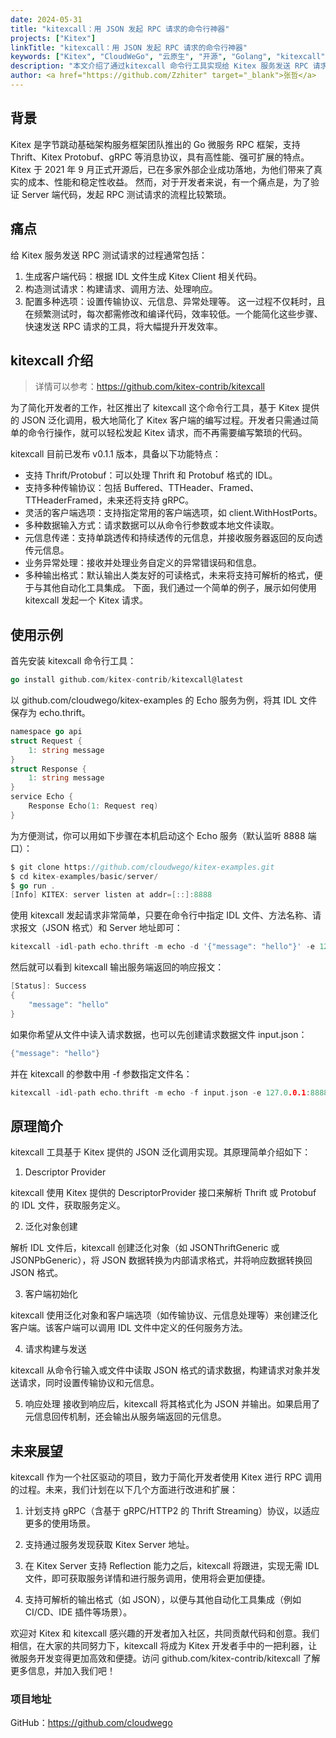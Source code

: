 ```yaml
---
date: 2024-05-31
title: "kitexcall：用 JSON 发起 RPC 请求的命令行神器"
projects: ["Kitex"]
linkTitle: "kitexcall：用 JSON 发起 RPC 请求的命令行神器"
keywords: ["Kitex", "CloudWeGo", "云原生", "开源", "Golang", "kitexcall", "RPC", "命令行"]
description: "本文介绍了通过kitexcall 命令行工具实现给 Kitex 服务发送 RPC 请求及其原理"
author: <a href="https://github.com/Zzhiter" target="_blank">张哲</a>
---
```


## 背景

Kitex 是字节跳动基础架构服务框架团队推出的 Go 微服务 RPC 框架，支持 Thrift、Kitex Protobuf、gRPC 等消息协议，具有高性能、强可扩展的特点。Kitex 于 2021 年 9 月正式开源后，已在多家外部企业成功落地，为他们带来了真实的成本、性能和稳定性收益。
然而，对于开发者来说，有一个痛点是，为了验证 Server 端代码，发起 RPC 测试请求的流程比较繁琐。

## 痛点

给 Kitex 服务发送 RPC 测试请求的过程通常包括：
1. 生成客户端代码：根据 IDL 文件生成 Kitex Client 相关代码。
2. 构造测试请求：构建请求、调用方法、处理响应。
3. 配置多种选项：设置传输协议、元信息、异常处理等。
这一过程不仅耗时，且在频繁测试时，每次都需修改和编译代码，效率较低。一个能简化这些步骤、快速发送 RPC 请求的工具，将大幅提升开发效率。

## kitexcall 介绍

> 详情可以参考：https://github.com/kitex-contrib/kitexcall

为了简化开发者的工作，社区推出了 kitexcall 这个命令行工具，基于 Kitex 提供的 JSON 泛化调用，极大地简化了 Kitex 客户端的编写过程。开发者只需通过简单的命令行操作，就可以轻松发起 Kitex 请求，而不再需要编写繁琐的代码。

kitexcall 目前已发布 v0.1.1 版本，具备以下功能特点：
- 支持 Thrift/Protobuf：可以处理 Thrift 和 Protobuf 格式的 IDL。
- 支持多种传输协议：包括 Buffered、TTHeader、Framed、TTHeaderFramed，未来还将支持 gRPC。
- 灵活的客户端选项：支持指定常用的客户端选项，如 client.WithHostPorts。
- 多种数据输入方式：请求数据可以从命令行参数或本地文件读取。
- 元信息传递：支持单跳透传和持续透传的元信息，并接收服务器返回的反向透传元信息。
- 业务异常处理：接收并处理业务自定义的异常错误码和信息。
- 多种输出格式：默认输出人类友好的可读格式，未来将支持可解析的格式，便于与其他自动化工具集成。
下面，我们通过一个简单的例子，展示如何使用 kitexcall 发起一个 Kitex 请求。

## 使用示例
首先安装 kitexcall 命令行工具：
```go
go install github.com/kitex-contrib/kitexcall@latest
```

以 github.com/cloudwego/kitex-examples 的 Echo 服务为例，将其 IDL 文件保存为 echo.thrift。

```go
namespace go api
struct Request {
    1: string message
}
struct Response {
    1: string message
}
service Echo {
    Response Echo(1: Request req)
}
```

为方便测试，你可以用如下步骤在本机启动这个 Echo 服务（默认监听 8888 端口）：

```go
$ git clone https://github.com/cloudwego/kitex-examples.git
$ cd kitex-examples/basic/server/
$ go run .
[Info] KITEX: server listen at addr=[::]:8888
```

使用 kitexcall 发起请求非常简单，只要在命令行中指定 IDL 文件、方法名称、请求报文（JSON 格式）和 Server 地址即可：

```go
kitexcall -idl-path echo.thrift -m echo -d '{"message": "hello"}' -e 127.0.0.1:8888
```

然后就可以看到 kitexcall 输出服务端返回的响应报文：

```go
[Status]: Success
{
    "message": "hello"
}
```

如果你希望从文件中读入请求数据，也可以先创建请求数据文件 input.json：

```go
{"message": "hello"}
```

并在 kitexcall 的参数中用 -f 参数指定文件名：

```go
kitexcall -idl-path echo.thrift -m echo -f input.json -e 127.0.0.1:8888
```

## 原理简介
kitexcall 工具基于 Kitex 提供的 JSON 泛化调用实现。其原理简单介绍如下：

1. Descriptor Provider

kitexcall 使用 Kitex 提供的 DescriptorProvider 接口来解析 Thrift 或 Protobuf 的 IDL 文件，获取服务定义。

2. 泛化对象创建

解析 IDL 文件后，kitexcall 创建泛化对象（如 JSONThriftGeneric 或 JSONPbGeneric），将 JSON 数据转换为内部请求格式，并将响应数据转换回 JSON 格式。

3. 客户端初始化

kitexcall 使用泛化对象和客户端选项（如传输协议、元信息处理等）来创建泛化客户端。该客户端可以调用 IDL 文件中定义的任何服务方法。

4. 请求构建与发送

kitexcall 从命令行输入或文件中读取 JSON 格式的请求数据，构建请求对象并发送请求，同时设置传输协议和元信息。

5. 响应处理
接收到响应后，kitexcall 将其格式化为 JSON 并输出。如果启用了元信息回传机制，还会输出从服务端返回的元信息。

## 未来展望
kitexcall 作为一个社区驱动的项目，致力于简化开发者使用 Kitex 进行 RPC 调用的过程。未来，我们计划在以下几个方面进行改进和扩展：
1. 计划支持 gRPC（含基于 gRPC/HTTP2 的 Thrift Streaming）协议，以适应更多的使用场景。

2. 支持通过服务发现获取 Kitex Server 地址。

3. 在 Kitex Server 支持 Reflection 能力之后，kitexcall 将跟进，实现无需 IDL 文件，即可获取服务详情和进行服务调用，使用将会更加便捷。

4. 支持可解析的输出格式（如 JSON），以便与其他自动化工具集成（例如 CI/CD、IDE 插件等场景）。

欢迎对 Kitex 和 kitexcall 感兴趣的开发者加入社区，共同贡献代码和创意。我们相信，在大家的共同努力下，kitexcall 将成为 Kitex 开发者手中的一把利器，让微服务开发变得更加高效和便捷。访问 github.com/kitex-contrib/kitexcall 了解更多信息，并加入我们吧！

### 项目地址
GitHub：https://github.com/cloudwego
